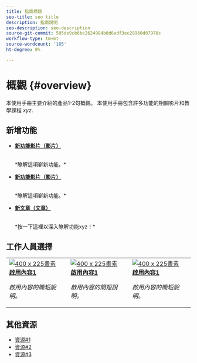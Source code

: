 ```yaml
---
title: 指南標題
seo-title: seo title
description: 指南說明
seo-description: seo-description
source-git-commit: 505de9cb6be2624984b0d6adf3ec28960d07978c
workflow-type: tm+mt
source-wordcount: '105'
ht-degree: 0%

---
```



# 概觀 {#overview}

本使用手冊主要介紹的產品1-2句概觀。 本使用手冊包含許多功能的相關影片和教學課程 *xyz*.

## 新增功能

* **[新功能影片（影片）](README.md)**

   <br>
   *瞭解這項嶄新功能。*

* **[新功能影片（影片）](README.md)**

   <br>
   *瞭解這項嶄新功能。*

* **[新文章（文章）](README.md)**

   <br>
   *按一下這裡以深入瞭解功能xyz！*

## 工作人員選擇

<table>
<tr>
  <td>
    <a href="#">
      <img alt="400 x 225畫素" src="myimage.png" />
    </a>
    <div>
      <a href="#">
    <strong>啟用內容1</strong>
    </a>
    </div>
    <p>
    <em>啟用內容的簡短說明。</em>
    <p>
  </td>
   <td>
    <a href="#">
      <img alt="400 x 225畫素" src="myimage.png" />
    </a>
    <div>
      <a href="#">
    <strong>啟用內容1</strong>
    </a>
    </div>
    <p>
    <em>啟用內容的簡短說明。</em>
    <p>
  </td>
  <td>
    <a href="#">
      <img alt="400 x 225畫素" src="myimage.png" />
    </a>
    <div>
      <a href="#">
    <strong>啟用內容1</strong>
    </a>
    </div>
    <p>
    <em>啟用內容的簡短說明。</em>
    <p>
  </td>
</tr>
</table>

## 其他資源

* [資源#1](README.md)
* [資源#2](README.md)
* [資源#3](README.md)
